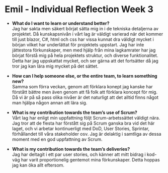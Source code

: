 # Emil - Individual Reflection Week 3
* **What do I want to learn or understand better?**  
Jag har sakta men säkert börjat sätta mig in i de tekniska detaljerna av projektet. Då kunskapsnivån i vårt lag är väldigt varierad när det kommer till just blazor, C#, html och css har vissa kunnat dra väldigt mycket i början vilket har underlättat för projektets uppstart. Jag har inte jättestora förkunskaper, men med hjälp från mina lagkamrater har jag börjat förstå mig på hela projektets struktur, och diverse funktionalitet. Detta har jag uppskattat mycket, och ser gärna att det fortsätter då jag tror jag kan lära mig mycket på det sättet.

* **How can I help someone else, or the entire team, to learn something new?**  
Samma som förra veckan, genom att förklara konept jag kanske har förstått bättre men även genom att få folk att förklara koncept för mig. Då vi är på så pass olika nivåer är det naturligt att det alltid finns något man hjälpa någon annan att lära sig.

* **What is my contribution towards the team’s use of Scrum?**  
Vårt lag har enligt min uppfattning följt Scrum-arbetssättet väldigt nära. Jag tror att de flesta har förstått sig på Scrum ganska bra vid det här laget, och vi arbetar kontinuerligt med DoD, User Stories, Sprintar, förhållandet till våra stakeholder osv. Jag är delaktig i samtliga av dessa moment med en god uppfattning av Scrum.

* **What is my contribution towards the team’s deliveries?**  
Jag har deltagit i ett par user stories, och känner att mitt bidrag i kod-väg har varit proportionelig gentemot mina förkunskaper. Detta hoppas jag kan öka allt eftersom.
